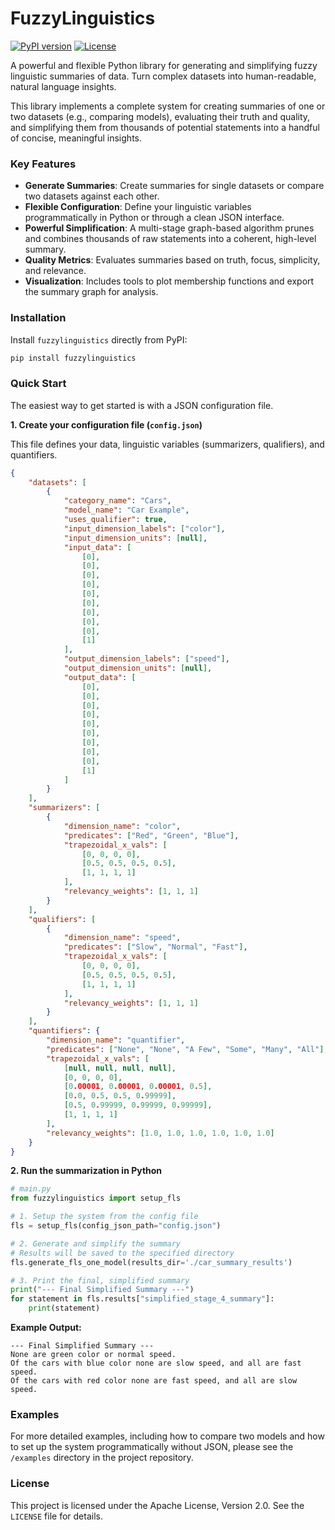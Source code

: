 # FuzzyLinguistics

[![PyPI version](https://badge.fury.io/py/fuzzylinguistics.svg)](https://badge.fury.io/py/fuzzylinguistics)
[![License](https://img.shields.io/badge/License-Apache_2.0-blue.svg)](https://opensource.org/licenses/Apache-2.0)

A powerful and flexible Python library for generating and simplifying fuzzy linguistic summaries of data. Turn complex datasets into human-readable, natural language insights.

This library implements a complete system for creating summaries of one or two datasets (e.g., comparing models), evaluating their truth and quality, and simplifying them from thousands of potential statements into a handful of concise, meaningful insights.

### Key Features

*   **Generate Summaries**: Create summaries for single datasets or compare two datasets against each other.
*   **Flexible Configuration**: Define your linguistic variables programmatically in Python or through a clean JSON interface.
*   **Powerful Simplification**: A multi-stage graph-based algorithm prunes and combines thousands of raw statements into a coherent, high-level summary.
*   **Quality Metrics**: Evaluates summaries based on truth, focus, simplicity, and relevance.
*   **Visualization**: Includes tools to plot membership functions and export the summary graph for analysis.

### Installation

Install `fuzzylinguistics` directly from PyPI:

```bash
pip install fuzzylinguistics
```

### Quick Start

The easiest way to get started is with a JSON configuration file.

**1. Create your configuration file (`config.json`)**

This file defines your data, linguistic variables (summarizers, qualifiers), and quantifiers.

```json
{
    "datasets": [
        {
            "category_name": "Cars",
            "model_name": "Car Example",
            "uses_qualifier": true,
            "input_dimension_labels": ["color"],
            "input_dimension_units": [null],
            "input_data": [
                [0],
                [0],
                [0],
                [0],
                [0],
                [0],
                [0],
                [0],
                [0],
                [1]
            ],
            "output_dimension_labels": ["speed"],
            "output_dimension_units": [null],
            "output_data": [
                [0],
                [0],
                [0],
                [0],
                [0],
                [0],
                [0],
                [0],
                [0],
                [1]
            ]
        }
    ],
    "summarizers": [
        {
            "dimension_name": "color",
            "predicates": ["Red", "Green", "Blue"],
            "trapezoidal_x_vals": [
                [0, 0, 0, 0],
                [0.5, 0.5, 0.5, 0.5],
                [1, 1, 1, 1]
            ],
            "relevancy_weights": [1, 1, 1]
        }
    ],
    "qualifiers": [
        {
            "dimension_name": "speed",
            "predicates": ["Slow", "Normal", "Fast"],
            "trapezoidal_x_vals": [
                [0, 0, 0, 0],
                [0.5, 0.5, 0.5, 0.5],
                [1, 1, 1, 1]
            ],
            "relevancy_weights": [1, 1, 1]
        }
    ],
    "quantifiers": {
        "dimension_name": "quantifier",
        "predicates": ["None", "None", "A Few", "Some", "Many", "All"],
        "trapezoidal_x_vals": [
            [null, null, null, null],
            [0, 0, 0, 0],
            [0.00001, 0.00001, 0.00001, 0.5],
            [0.0, 0.5, 0.5, 0.99999],
            [0.5, 0.99999, 0.99999, 0.99999],
            [1, 1, 1, 1]
        ],
        "relevancy_weights": [1.0, 1.0, 1.0, 1.0, 1.0, 1.0]
    }
}
```

**2. Run the summarization in Python**

```python
# main.py
from fuzzylinguistics import setup_fls

# 1. Setup the system from the config file
fls = setup_fls(config_json_path="config.json")

# 2. Generate and simplify the summary
# Results will be saved to the specified directory
fls.generate_fls_one_model(results_dir='./car_summary_results')

# 3. Print the final, simplified summary
print("--- Final Simplified Summary ---")
for statement in fls.results["simplified_stage_4_summary"]:
    print(statement)
```

**Example Output:**

```
--- Final Simplified Summary ---
None are green color or normal speed.
Of the cars with blue color none are slow speed, and all are fast speed.
Of the cars with red color none are fast speed, and all are slow speed.
```

### Examples

For more detailed examples, including how to compare two models and how to set up the system programmatically without JSON, please see the `/examples` directory in the project repository.

### License

This project is licensed under the Apache License, Version 2.0. See the `LICENSE` file for details.